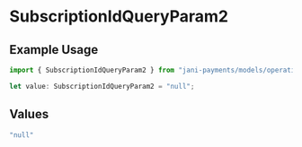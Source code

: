 # SubscriptionIdQueryParam2

## Example Usage

```typescript
import { SubscriptionIdQueryParam2 } from "jani-payments/models/operations";

let value: SubscriptionIdQueryParam2 = "null";
```

## Values

```typescript
"null"
```